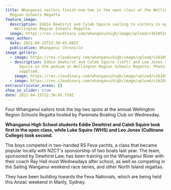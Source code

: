 ```yaml
---
title: Whanganui sailors finish one-two in the open class at the Wellington
  Region Schools Regatta
feature_image:
  description: Eddie Dewhirst and Caleb Squire sailing to victory in open class at
    Wellington Region Schools Regatta.
  image: https://res.cloudinary.com/whanganuihigh/image/upload/v1618526479/News/Eddie_Dewhirst_and_Caleb_Squire_WN_Schools_Regatta.Chron_16.4.21.jpg
news_author:
  date: 2021-04-15T22:38:45.683Z
  publication: Whanganui Chronicle
image_gallery:
  - image: https://res.cloudinary.com/whanganuihigh/image/upload/v1618554724/News/Eddie_Dewhirst_and_Caleb_Squire_no_1a.WN_Schools_Regatta.Chron_16.4.21.jpg
  - description: Eddie Dewhirst and Caleb Squire (left) and Leo Jones and Luke
      Squire on the podium at Wellington Region Schools Regatta. Photo /
      supplied.
    image: https://res.cloudinary.com/whanganuihigh/image/upload/v1618526502/News/Eddie_Dewhirst_and_Caleb_Squire_no_2.WN_Schools_Regatta.Chron_16.4.21.jpg
  - image: https://res.cloudinary.com/whanganuihigh/image/upload/v1618554810/News/Eddie_Dewhirst_and_Caleb_Squire_no_1c.WN_Schools_Regatta.Chron_16.4.21.jpg
extracurricular_areas: []
show_in_slider: true
date: 2021-04-15T22:38:45.759Z
---
```

Four Whanganui sailors took the top two spots at the annual Wellington Region Schools Regatta hosted by Paremata Boating Club on Wednesday.

**Whanganui High School students Eddie Dewhirst and Caleb Squire took first in the open class, while Luke Squire (WHS) and Leo Jones (Cullinane College) took second.**

The boys competed in two-handed RS Feva yachts, a class that became popular locally with NZCT's sponsorship of two boats last year. The team, sponsored by Dewhirst Law, has been training on the Whanganui River with their coach Ray Hall most Wednesdays after school, as well as competing in the Sailing Wanganui weekend race series, and other North Island regattas.

They have been building towards the Feva Nationals, which are being held this Anzac weekend in Manly, Sydney.
